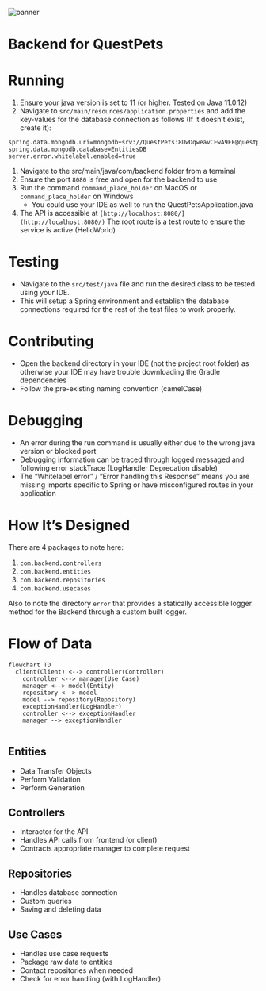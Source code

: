 ![banner](https://i.postimg.cc/RC8WzfHd/blob-banner.png)

# Backend for QuestPets

# Running

1. Ensure your java version is set to 11 (or higher. Tested on Java 11.0.12)
2. Navigate to `src/main/resources/application.properties` and add the key-values for the database connection as follows (If it doesn’t exist, create it):

```
spring.data.mongodb.uri=mongodb+srv://QuestPets:8UwDqweavCFwA9FF@questpets.dbvntgm.mongodb.net/test
spring.data.mongodb.database=EntitiesDB
server.error.whitelabel.enabled=true
```

1. Navigate to the src/main/java/com/backend folder from a terminal
2. Ensure the port `8080` is free and open for the backend to use
3. Run the command `command_place_holder` on MacOS or `command_place_holder` on Windows
    - You could use your IDE as well to run the QuestPetsApplication.java
4. The API is accessible at `[http://localhost:8080/](http://localhost:8080/)` The root route is a test route to ensure the service is active (HelloWorld)

# Testing

-   Navigate to the `src/test/java` file and run the desired class to be tested using your IDE.
-   This will setup a Spring environment and establish the database connections required for the rest of the test files to work properly.

# Contributing

-   Open the backend directory in your IDE (not the project root folder) as otherwise your IDE may have trouble downloading the Gradle dependencies
-   Follow the pre-existing naming convention (camelCase)

# Debugging

-   An error during the run command is usually either due to the wrong java version or blocked port
-   Debugging information can be traced through logged messaged and following error stackTrace (LogHandler Deprecation disable)
-   The “Whitelabel error” / “Error handling this Response” means you are missing imports specific to Spring or have misconfigured routes in your application

# How It’s Designed

There are 4 packages to note here:

1. `com.backend.controllers`
2. `com.backend.entities`
3. `com.backend.repositories`
4. `com.backend.usecases`

Also to note the directory `error` that provides a statically accessible logger method for the Backend through a custom built logger.

# Flow of Data

```mermaid
flowchart TD
  client(Client) <--> controller(Controller)
	controller <--> manager(Use Case)
	manager <--> model(Entity)
	repository <--> model
	model --> repository(Repository)
	exceptionHandler(LogHandler)
	controller <--> exceptionHandler
	manager --> exceptionHandler


```

## Entities

- Data Transfer Objects
- Perform Validation
- Perform Generation

## Controllers

- Interactor for the API
- Handles API calls from frontend (or client)
- Contracts appropriate manager to complete request

## Repositories

- Handles database connection
- Custom queries
- Saving and deleting data

## Use Cases

- Handles use case requests
- Package raw data to entities
- Contact repositories when needed
- Check for error handling (with LogHandler)
